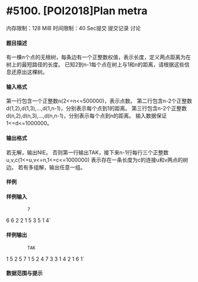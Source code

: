 
# #5100. [POI2018]Plan metra
内存限制：128 MiB 时间限制：40 Sec提交 提交记录 讨论
#### 题目描述
有一棵n个点的无根树，每条边有一个正整数权值，表示长度，定义两点距离为在树上的最短路径的长度。
已知2到n-1每个点在树上与1和n的距离，请根据这些信息还原出这棵树。


#### 输入格式
第一行包含一个正整数n(2<=n<=500000)，表示点数。
第二行包含n-2个正整数d(1,2),d(1,3),...,d(1,n-1)，分别表示每个点到1的距离。
第三行包含n-2个正整数d(n,2),d(n,3),...,d(n,n-1)，分别表示每个点到n的距离。
输入数据保证1<=d<=1000000。


#### 输出格式
若无解，输出NIE。
否则第一行输出TAK，接下来n-1行每行三个正整数u,v,c(1<=u,v<=n,1<=c<=1000000)
表示存在一条长度为c的连接u和v两点的树边。
若有多组解，输出任意一组。


#### 样例

#### 样例输入

			7
6 6 2 2 1
5 3 5 1 4`
#### 样例输出

			TAK
1 5 2
5 7 1
5 2 4
7 3 3
1 4 2
1 6 1`
#### 数据范围与提示

